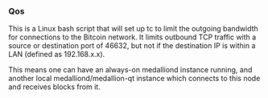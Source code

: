 ### Qos ###

This is a Linux bash script that will set up tc to limit the outgoing bandwidth for connections to the Bitcoin network. It limits outbound TCP traffic with a source or destination port of 46632, but not if the destination IP is within a LAN (defined as 192.168.x.x).

This means one can have an always-on medalliond instance running, and another local medalliond/medallion-qt instance which connects to this node and receives blocks from it.

